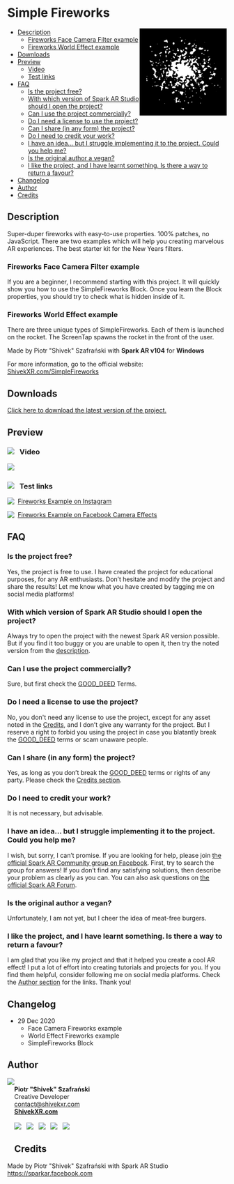 # Simple Fireworks
<img src="https://raw.githubusercontent.com/ShivekXR/SimpleFireworks/master/icon.png" align="right" width="200px"/>

- [Description](#description)
  - [Fireworks Face Camera Filter example](#fireworks-face-camera-filter-example)
  - [Fireworks World Effect example](#fireworks-world-effect-example)
- [Downloads](#downloads)
- [Preview](#preview)
  - [Video](#video)
  - [Test links](#test-links)
- [FAQ](#faq)
  - [Is the project free?](#is-the-project-free)
  - [With which version of Spark AR Studio should I open the project?](#with-which-version-of-spark-ar-studio-should-i-open-the-project)
  - [Can I use the project commercially?](#can-i-use-the-project-commercially)
  - [Do I need a license to use the project?](#do-i-need-a-license-to-use-the-project)
  - [Can I share (in any form) the project?](#can-i-share-in-any-form-the-project)
  - [Do I need to credit your work?](#do-i-need-to-credit-your-work)
  - [I have an idea… but I struggle implementing it to the project. Could you help me?](#i-have-an-idea-but-i-struggle-implementing-it-to-the-project-could-you-help-me)
  - [Is the original author a vegan?](#is-the-original-author-a-vegan)
  - [I like the project, and I have learnt something. Is there a way to return a favour?](#i-like-the-project-and-i-have-learnt-something-is-there-a-way-to-return-a-favour)
- [Changelog](#changelog)
- [Author](#author)
- [Credits](#credits)

## Description
Super-duper fireworks with easy-to-use properties. 100% patches, no JavaScript. There are two examples which will help you creating marvelous AR experiences. The best starter kit for the New Years filters.

### Fireworks Face Camera Filter example
If you are a beginner, I recommend starting with this project. It will quickly show you how to use the SimpleFireworks Block. Once you learn the Block properties, you should try to check what is hidden inside of it.

### Fireworks World Effect example
There are three unique types of SimpleFireworks. Each of them is launched on the rocket. The ScreenTap spawns the rocket in the front of the user. 

Made by Piotr "Shivek" Szafrański with **Spark AR v104** for **Windows**

For more information, go to the official website: [ShivekXR.com/SimpleFireworks](http://ShivekXR.com/SimpleFireworks)

## Downloads
[Click here to download the latest version of the project.](https://github.com/ShivekXR/SimpleFireworks/archive/master.zip)

## Preview
### <img src="https://shivekxr.com/git/youtube.png" align="left" width="28"/>Video
<a href="https://www.youtube.com/watch?v=nf8ZYeu8ATI" title="YouTube - Simple Fireworks"><img src="https://shivekxr.com/git/simple_fireworks_yt.jpg"/></a>
### <p><img src="https://shivekxr.com/git/spark.png" align="left" width="28" padding="0"/>Test links</p>
<p><a href="https://www.instagram.com/ar/245049760284241/" title="Instagram filter"><img src="https://shivekxr.com/git/instagram.png" align="left" width="24"/>Fireworks Example on Instagram</a></p>
<p><a href="https://www.facebook.com/fbcameraeffects/tryit/245049760284241/" title="Facebook Camera Effects"><img src="https://shivekxr.com/git/facebook.png" align="left" width="24"/>Fireworks Example on Facebook Camera Effects</a></p>

## FAQ
### Is the project free?
Yes, the project is free to use. I have created the project for educational purposes, for any AR enthusiasts. Don’t hesitate and modify the project and share the results! Let me know what you have created by tagging me on social media platforms!  
### With which version of Spark AR Studio should I open the project?
Always try to open the project with the newest Spark AR version possible. But if you find it too buggy or you are unable to open it, then try the noted version from the [description](#description).
### Can I use the project commercially?
Sure, but first check the [GOOD_DEED](https://ShivekXR.com/GoodDeed/) Terms.
### Do I need a license to use the project?
No, you don't need any license to use the project, except for any asset noted in the [Credits](#credits), and I don’t give any warranty for the project. But I reserve a right to forbid you using the project in case you blatantly break the [GOOD_DEED](https://ShivekXR.com/GoodDeed/) terms or scam unaware people.
### Can I share (in any form) the project?
Yes, as long as you don’t break the [GOOD_DEED](https://ShivekXR.com/GoodDeed/) terms or rights of any party. Please check the [Credits section](#credits).
### Do I need to credit your work?
It is not necessary, but advisable.
### I have an idea... but I struggle implementing it to the project. Could you help me?
I wish, but sorry, I can’t promise. If you are looking for help, please join [the official Spark AR Community group on Facebook](https://www.facebook.com/groups/SparkARcommunity). First, try to search the group for answers! If you don’t find any satisfying solutions, then describe your problem as clearly as you can. You can also ask questions on [the official Spark AR Forum](https://sparkar.facebook.com/forum).
### Is the original author a vegan?
Unfortunately, I am not yet, but I cheer the idea of meat-free burgers.
### I like the project, and I have learnt something. Is there a way to return a favour?
I am glad that you like my project and that it helped you create a cool AR effect! I put a lot of effort into creating tutorials and projects for you. If you find them helpful, consider following me on social media platforms. Check the [Author section](#author) for the links. Thank you!

## Changelog
- 29 Dec 2020
  - Face Camera Fireworks example
  - World Effect Fireworks example
  - SimpleFireworks Block

## Author
<a href="https://ShivekXR.com" title="ShivekXR.com - Check my official website for more projects!"><img src="https://shivekxr.com/git/shivek.png" height="175px" align="left"/></a>
<br><b>Piotr "Shivek" Szafrański</b>
<br>Creative Developer
<br><a href="mailto:contact@shivekxr.com">contact@shivekxr.com</a>
<br><a href="https://ShivekXR.com" title="ShivekXR.com - Check my official website for more projects!"><b>ShivekXR.com</b></a>
<br>
<br><a href="https://www.facebook.com/ShivekXR" title="Like my Facebook profile"><img src="https://shivekxr.com/git/facebook.png" width="32px"/></a>
&nbsp;&nbsp;<a href="https://www.youtube.com/channel/UCY0Jnkgb4EEv3W77HmupJOg" title="Subscribe to my YouTube channel"><img src="https://shivekxr.com/git/youtube.png" width="32px"/></a>
&nbsp;&nbsp;<a href="https://www.instagram.com/ShivekXR" title="Follow me on Instagram"><img src="https://shivekxr.com/git/instagram.png" width="32px"/></a>
&nbsp;&nbsp;<a href="https://www.linkedin.com/in/PiotrSzafranski" title="Add me on LinkedIn"><img src="https://shivekxr.com/git/linkedin.png" width="32px"/></a>
&nbsp;&nbsp;<a href="https://twitter.com/ShivekXR" title="Follow me on Twitter"><img src="https://shivekxr.com/git/twitter.png" width="32px"/></a>

## Credits
Made by Piotr "Shivek" Szafrański with Spark AR Studio <https://sparkar.facebook.com>
